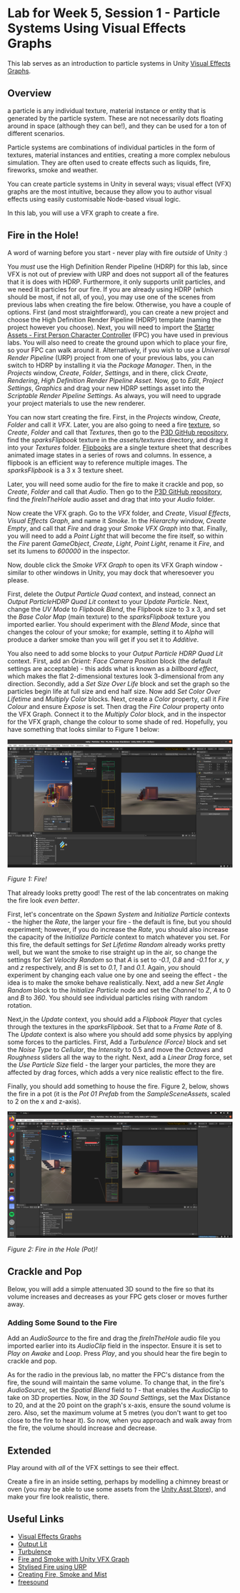 # Lab for Week 5, Session 1 - Particle Systems Using Visual Effects Graphs

This lab serves as an introduction to particle systems in Unity [Visual Effects Graphs](https://unity.com/visual-effect-graph).

## Overview

a particle is any individual texture, material instance or entity that is generated by the particle system. These are not necessarily dots floating around in space (although they can be!), and they can be used for a ton of different scenarios.

Particle systems are combinations of individual particles in the form of textures, material instances and entities, creating a more complex nebulous simulation. They are often used to create effects such as liquids, fire, fireworks, smoke and weather.

You can create particle systems in Unity in several ways; visual effect (VFX) graphs are the most intuitive, because they allow you to author visual effects using easily customisable Node-based visual logic.

In this lab, you will use a VFX graph to create a fire.

## Fire in the Hole!

A word of warning before you start - never play with fire _outside_ of Unity :)

You _must_ use the High Definition Render Pipeline (HDRP) for this lab, since VFX is not out of preview with URP and does not support all of the features that it is does with HDRP. Furthermore, it only supports unlit particles, and we need lit particles for our fire. If you are already using HDRP (which should be most, if not all, of you), you may use one of the scenes from previous labs when creating the fire below. Otherwise, you have a couple of options. First (and most straightforward), you can create a new project and choose the High Definition Render Pipeline (HDRP) template (naming the project however you choose). Next, you will need to import the [Starter Assets - First Person Character Controller](https://assetstore.unity.com/packages/essentials/starter-assets-first-person-character-controller-196525) (FPC) you have used in previous labs. You will also need to create the ground upon which to place your fire, so your FPC can walk around it. Alternatively, if you wish to use a _Universal Render Pipeline_ (URP) project from one of your previous labs, you can switch to HDRP by installing it via the _Package Manager_. Then, in the _Projects_ window, _Create_, _Folder_, _Settings_, and in there, click _Create_, _Rendering_, _High Definition Render Pipeline Asset_. Now, go to _Edit_, _Project Settings_, _Graphics_ and drag your new HDRP settings asset into the _Scriptable Render Pipeline Settings_. As always, you will need to upgrade your project materials to use the new renderer.

You can now start creating the fire. First, in the _Projects_ window, _Create_, _Folder_ and call it _VFX_. Later, you are also going to need a fire [texture](https://docs.unity3d.com/Manual/Textures.html), so _Create_, _Folder_ and call that _Textures_, then go to the [P3D GitHub repository](https://github.com/glowkeeper/P3D), find the _sparksFlipbook_ texture in the _assets/textures_ directory, and drag it into your _Textures_ folder. [Flipbooks](https://vfxdoc.readthedocs.io/en/latest/textures/flipbooks/) are a single texture sheet that describes animated image states in a series of rows and columns. In essence, a flipbook is an efficient way to reference multiple images. The _sparksFlipbook_ is a 3 x 3 texture sheet.

Later, you will need some audio for the fire to make it crackle and pop, so _Create_, _Folder_ and call that _Audio_. Then go to the [P3D GitHub repository](https://github.com/glowkeeper/P3D), find the _fireInTheHole_ audio asset and drag that into your _Audio_ folder.

Now create the VFX graph. Go to the _VFX_ folder, and _Create_, _Visual Effects_, _Visual Effects Graph_, and name it _Smoke_. In the _Hierarchy_ window, _Create Empty_, and call that _Fire_ and drag your _Smoke VFX Graph_ into that. Finally, you will need to add a _Point Light_ that will become the fire itself, so within the _Fire_ parent _GameObject_, _Create_, _Light_, _Point Light_, rename it _Fire_, and set its lumens to _600000_ in the inspector.

Now, double click the _Smoke VFX Graph_ to open its VFX Graph window - similar to other windows in Unity, you may dock that wheresoever you please.

First, delete the _Output Particle Quad_ context, and instead, connect an _Output ParticleHDRP Quad Lit_ context to your _Update Particle_. Next, change the _UV Mode_ to _Flipbook Blend_, the Flipbook size to 3 x 3, and set the _Base Color Map_ (main texture) to the _sparksFlipbook_ texture you imported earlier. You should experiment with the _Blend Mode_, since that changes the colour of your smoke; for example, setting it to _Alpha_ will produce a darker smoke than you will get if you set it to _Additive_.

You also need to add some blocks to your _Output Particle HDRP Quad Lit_ context. First, add an _Orient: Face Camera Position_ block (the default settings are acceptable) - this adds what is known as a _billboard effect_, which makes the flat 2-dimensional textures look 3-dimensional from any direction. Secondly, add a _Set Size Over Life_ block and set the graph so the particles begin life at full size and end half size. Now add _Set Color Over Lifetime_ and _Multiply Color_ blocks. Next, create a _Color_ property, call it _Fire Colour_ and ensure _Expose_ is set. Then drag the _Fire Colour_ property onto the VFX Graph. Connect it to the _Multiply Color_ block, and in the inspector for the VFX graph, change the colour to some shade of red. Hopefully, you have something that looks similar to Figure 1 below:

![](./images/firstFire.png)

_Figure 1: Fire!_

That already looks pretty good! The rest of the lab concentrates on making the fire look _even better_.

First, let's concentrate on the _Spawn System_ and _Initialize Particle_ contexts - the higher the _Rate_, the larger your fire - the default is fine, but you should experiment; however, if you do increase the _Rate_, you should also increase the capacity of the _Initialize Particle_ context to match whatever you set. For this fire, the default settings for _Set Lifetime Random_ already works pretty well, but we want the smoke to rise straight up in the air, so change the settings for _Set Velocity Random_ so that _A_ is set to _-0.1_, _0.8_ and _-0.1_ for _x_, _y_ and _z_ respectively, and _B_ is set to _0.1_, _1_ and _0.1_. Again, _you_ should experiment by changing each value one by one and seeing the effect - the idea is to make the smoke behave realistically. Next, add a new _Set Angle Random_ block to the  _Initialize Particle_ node and set the _Channel_ to _Z_, _A_ to 0 and _B_ to _360_. You should see individual particles rising with random rotation.

Next,in the _Update_ context, you should add a _Flipbook Player_ that cycles through the textures in the _sparksFlipbook_. Set that to a _Frame Rate_ of 8. The _Update_ context is also where you should add some physics by applying some forces to the particles. First, Add a _Turbulence (Force)_ block and set the _Noise Type_ to _Cellular_, the _Intensity_ to 0.5 and move the _Octaves_ and _Roughness_ sliders all the way to the right. Next, add a _Linear Drag_ force, set the _Use Particle Size_ field - the larger your particles, the more they are affected by drag forces, which adds a very nice realistic effect to the fire.

Finally, you should add something to house the fire. Figure 2, below, shows the fire in a pot (it is the _Pot 01_ _Prefab_ from the _SampleSceneAssets_, scaled to 2 on the x and z-axis).

![](./images/fireInTheHole.png)

_Figure 2: Fire in the Hole (Pot)!_

## Crackle and Pop

Below, you will add a simple attenuated 3D sound to the fire so that its volume increases and decreases as your FPC gets closer or moves further away.

### Adding Some Sound to the Fire

Add an _AudioSource_ to the fire and drag the _fireInTheHole_ audio file you imported earlier into its _AudioClip_ field in the inspector. Ensure it is set to _Play on Awake_ and _Loop_. Press _Play_, and you should hear the fire begin to crackle and pop.

As for the radio in the previous lab, no matter the FPC's distance from the fire, the sound will maintain the same volume. To change that, in the fire's _AudioSource_, set the _Spatial Blend_ field to _1_ - that enables the _AudioClip_ to take on 3D properties. Now, in the _3D Sound Settings_, set the Max Distance to 20, and at the 20 point on the graph's x-axis, ensure the sound volume is zero. Also, set the maximum volume at 5 metres (you don't want to get too close to the fire to hear it). So now, when you approach and walk away from the fire, the volume should increase and decrease.

## Extended

Play around with _all_ of the VFX settings to see their effect.

Create a fire in an inside setting, perhaps by modelling a chimney breast or oven (you may be able to use some assets from the [Unity Asst Store](https://assetstore.unity.com/)), and make your fire look realistic, there.

## Useful Links

+ [Visual Effects Graphs](https://unity.com/visual-effect-graph)
+ [Output Lit](https://docs.unity3d.com/Packages/com.unity.visualeffectgraph@10.2/manual/Context-OutputLitSettings.html)
+ [Turbulence](https://docs.unity3d.com/Packages/com.unity.visualeffectgraph@10.2/manual/Block-Turbulence.html)
+ [Fire and Smoke with Unity VFX Graph](https://www.youtube.com/watch?v=R6D1b7zZHHA)
+ [Stylised Fire using URP](https://www.youtube.com/watch?v=XQlFokCzU6M)
+ [Creating Fire, Smoke and Mist](https://www.youtube.com/watch?v=OCzGXcdyqnQ)
+ [freesound](https://freesound.org/)